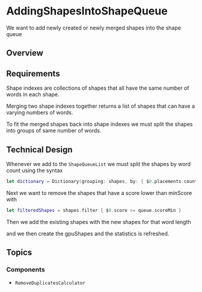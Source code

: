 # AddingShapesIntoShapeQueue

We want to add newly created or newly merged shapes into the shape queue

## Overview

## Requirements
Shape indexes are collections of shapes that all have the same number of words in each shape. 

Merging two shape indexes together returns a list of shapes that can have a varying numbers of words.

To fit the merged shapes back into shape indexes we must split the shapes into groups of same number of words.

## Technical Design
Whenever we add to the `ShapeQueueList` we must split the shapes by word count using the syntax

``` swift
let dictionary = Dictionary(grouping: shapes, by: { $0.placements.count})
```

Next we want to remove the shapes that have a score lower than minScore with

``` swift
let filteredShapes = shapes.filter { $0.score >= queue.scoreMin }
```

Then we add the existing shapes with the new shapes for that word length

and we then create the gpuShapes and the statistics is refreshed.

## Topics

### Components

- ``RemoveDuplicatesCalculator``
